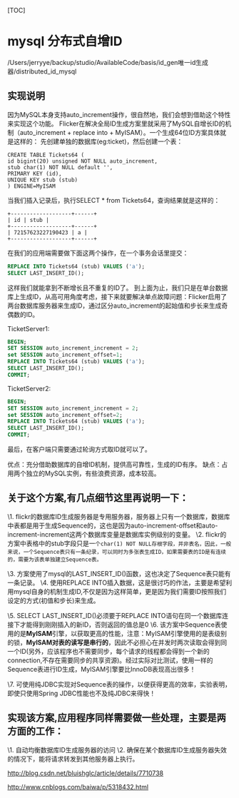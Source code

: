 [TOC]



# mysql 分布式自增ID

/Users/jerryye/backup/studio/AvailableCode/basis/id_gen唯一id生成器/distributed_id_mysql

## 实现说明

因为MySQL本身支持auto_increment操作，很自然地，我们会想到借助这个特性来实现这个功能。
Flicker在解决全局ID生成方案里就采用了MySQL自增长ID的机制（auto_increment + replace into + MyISAM）。一个生成64位ID方案具体就是这样的： 
先创建单独的数据库(eg:ticket)，然后创建一个表：

```mssql
CREATE TABLE Tickets64 (
id bigint(20) unsigned NOT NULL auto_increment,
stub char(1) NOT NULL default '',
PRIMARY KEY (id),
UNIQUE KEY stub (stub)
) ENGINE=MyISAM
```

当我们插入记录后，执行SELECT * from Tickets64，查询结果就是这样的：

```
+-------------------+------+
| id | stub |
+-------------------+------+
| 72157623227190423 | a |
+-------------------+------+
```

在我们的应用端需要做下面这两个操作，在一个事务会话里提交：

```sql
REPLACE INTO Tickets64 (stub) VALUES ('a');
SELECT LAST_INSERT_ID();
```

这样我们就能拿到不断增长且不重复的ID了。 
到上面为止，我们只是在单台数据库上生成ID，从高可用角度考虑，接下来就要解决单点故障问题：Flicker启用了两台数据库服务器来生成ID，通过区分auto_increment的起始值和步长来生成奇偶数的ID。

TicketServer1:

```sql
BEGIN;
SET SESSION auto_increment_increment = 2;
set SESSION auto_increment_offset=1;
REPLACE INTO Tickets64 (stub) VALUES ('a');
SELECT LAST_INSERT_ID();
COMMIT;
```

TicketServer2:

```sql
BEGIN;
SET SESSION auto_increment_increment = 2;
set SESSION auto_increment_offset=2;
REPLACE INTO Tickets64 (stub) VALUES ('a');
SELECT LAST_INSERT_ID();
COMMIT;
```

最后，在客户端只需要通过轮询方式取ID就可以了。

优点：充分借助数据库的自增ID机制，提供高可靠性，生成的ID有序。
缺点：占用两个独立的MySQL实例，有些浪费资源，成本较高。

## 关于这个方案,有几点细节这里再说明一下：

\1. flickr的数据库ID生成服务器是专用服务器，服务器上只有一个数据库，数据库中表都是用于生成Sequence的，这也是因为auto-increment-offset和auto-increment-increment这两个数据库变量是数据库实例级别的变量。
\2. flickr的方案中表格中的stub字段只是一`个char(1) NOT NULL存根字段，并非表名，因此，一般来说，一个Sequence表只有一条纪录，可以同时为多张表生成ID，如果需要表的ID是有连续的，需要为该表单独建立Sequence表。`

\3. 方案使用了mysql的LAST_INSERT_ID()函数，这也决定了Sequence表只能有一条记录。
\4. 使用REPLACE INTO插入数据，这是很讨巧的作法，主要是希望利用mysql自身的机制生成ID,不仅是因为这样简单，更是因为我们需要ID按照我们设定的方式(初值和步长)来生成。

\5. SELECT LAST_INSERT_ID()必须要于REPLACE INTO语句在同一个数据库连接下才能得到刚刚插入的新ID，否则返回的值总是0
\6. 该方案中Sequence表使用的是**MyISAM**引擎，以获取更高的性能，注意：MyISAM引擎使用的是表级别的锁，**MyISAM对表的读写是串行的**，因此不必担心在并发时两次读取会得到同一个ID(另外，应该程序也不需要同步，每个请求的线程都会得到一个新的connection,不存在需要同步的共享资源)。经过实际对比测试，使用一样的Sequence表进行ID生成，MyISAM引擎要比InnoDB表现高出很多！

\7. 可使用纯JDBC实现对Sequence表的操作，以便获得更高的效率，实验表明，即使只使用Spring JDBC性能也不及纯JDBC来得快！

 

## 实现该方案,应用程序同样需要做一些处理，主要是两方面的工作：

\1. 自动均衡数据库ID生成服务器的访问
\2. 确保在某个数据库ID生成服务器失效的情况下，能将请求转发到其他服务器上执行。





http://blog.csdn.net/bluishglc/article/details/7710738

http://www.cnblogs.com/baiwa/p/5318432.html